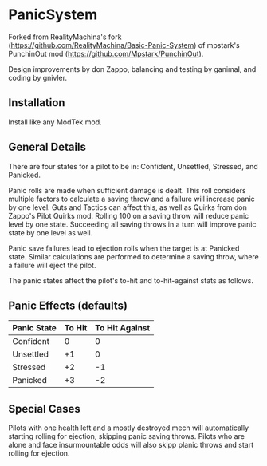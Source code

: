 # PanicSystem
Forked from RealityMachina's fork (https://github.com/RealityMachina/Basic-Panic-System) of mpstark's PunchinOut mod (https://github.com/Mpstark/PunchinOut).

Design improvements by don Zappo, balancing and testing by ganimal, and coding by gnivler.

## Installation

Install like any ModTek mod.

## General Details

There are four states for a pilot to be in: Confident, Unsettled, Stressed, and Panicked.

Panic rolls are made when sufficient damage is dealt.  This roll considers multiple factors to calculate a saving throw and a failure will increase panic by one level.  Guts and Tactics can affect this, as well as Quirks from don Zappo's Pilot Quirks mod.  Rolling 100 on a saving throw will reduce panic level by one state.  Succeeding all saving throws in a turn will improve panic state by one level as well.

Panic save failures lead to ejection rolls when the target is at Panicked state.  Similar calculations are performed to determine a saving throw, where a failure will eject the pilot.

The panic states affect the pilot's to-hit and to-hit-against stats as follows.

## Panic Effects (defaults)

Panic State|To Hit|To Hit Against
-----------|------|--------------
Confident|0|0
Unsettled|+1|0
Stressed| +2|-1
Panicked| +3|-2

## Special Cases

Pilots with one health left and a mostly destroyed mech will automatically starting rolling for ejection, skipping panic saving throws.  Pilots who are alone and face insurmountable odds will also skipp planic throws and start rolling for ejection.
